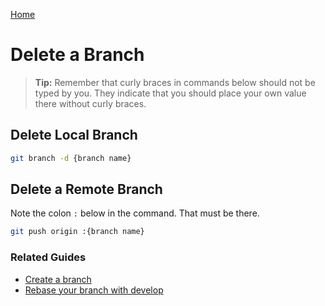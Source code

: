 [Home](./README.md)

# Delete a Branch

> **Tip:** Remember that curly braces in commands below should not be typed by you. They indicate that you should place your own value there without curly braces.

## Delete Local Branch

```bash
git branch -d {branch name}
```

## Delete a Remote Branch

Note the colon `:` below in the command. That must be there.

```bash
git push origin :{branch name}
```

### Related Guides

* [Create a branch](./BRANCH_CREATE.md)
* [Rebase your branch with develop](./BRANCH_UPDATE.md)
